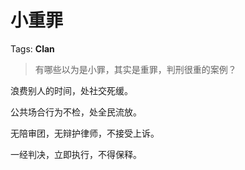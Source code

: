 # 小重罪

Tags: **Clan**

> 有哪些以为是小罪，其实是重罪，判刑很重的案例？



浪费别人的时间，处社交死缓。

公共场合行为不检，处全民流放。

无陪审团，无辩护律师，不接受上诉。

一经判决，立即执行，不得保释。



